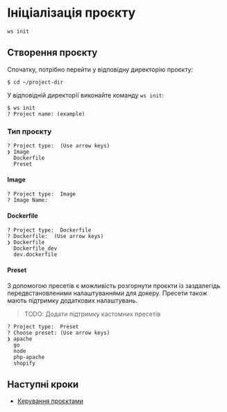 # Ініціалізація проєкту


```shell
ws init
```


## Створення проєкту

Спочатку, потрібно перейти у відповідну директорію проєкту:

```shell
$ cd ~/project-dir
```

У відповідній директорії виконайте команду `ws init`:

```shell
$ ws init
? Project name: (example)
```


### Тип проєкту

```shell
? Project type:  (Use arrow keys)
❯ Image
  Dockerfile
  Preset
```


#### Image

```shell
? Project type:  Image
? Image Name:
```


#### Dockerfile

```shell
? Project type:  Dockerfile
? Dockerfile:  (Use arrow keys)
❯ Dockerfile
  Dockerfile_dev
  dev.dockerfile
```


#### Preset

З допомогою пресетів є можливість розгорнути проєкти із заздалегідь передвстановленими налаштуваннями для докеру. Пресети також мають підтримку додаткових налаштувань.

> TODO: Додати підтримку кастомних пресетів

```shell
? Project type:  Preset
? Choose preset: (Use arrow keys)
❯ apache
  go
  node
  php-apache
  shopify
```


## Наступні кроки

- [Керування проєктами](/docs/project/management)
